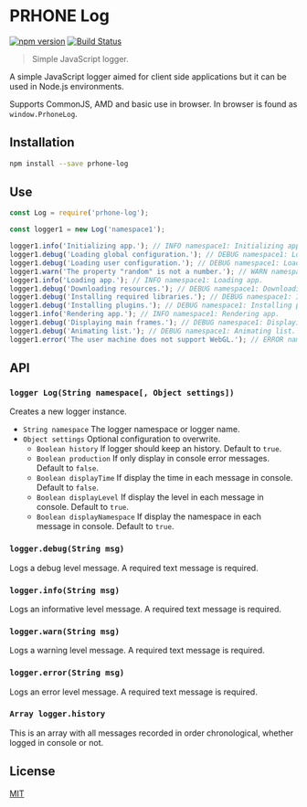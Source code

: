 # PRHONE Log

[![npm version](https://badge.fury.io/js/prhone-log.svg)](https://badge.fury.io/js/prhone-log)
[![Build Status](https://travis-ci.org/romelperez/prhone-log.svg?branch=master)](https://travis-ci.org/romelperez/prhone-log)

> Simple JavaScript logger.

A simple JavaScript logger aimed for client side applications but it can be used in Node.js environments.

Supports CommonJS, AMD and basic use in browser. In browser is found as `window.PrhoneLog`.

## Installation

```bash
npm install --save prhone-log
```

## Use

```js
const Log = require('prhone-log');

const logger1 = new Log('namespace1');

logger1.info('Initializing app.'); // INFO namespace1: Initializing app.
logger1.debug('Loading global configuration.'); // DEBUG namespace1: Loading global configuration.
logger1.debug('Loading user configuration.'); // DEBUG namespace1: Loading user configuration.
logger1.warn('The property "random" is not a number.'); // WARN namespace1: The property "random" is not a number.
logger1.info('Loading app.'); // INFO namespace1: Loading app.
logger1.debug('Downloading resources.'); // DEBUG namespace1: Downloading resources.
logger1.debug('Installing required libraries.'); // DEBUG namespace1: Installing required libraries.
logger1.debug('Installing plugins.'); // DEBUG namespace1: Installing plugins.
logger1.info('Rendering app.'); // INFO namespace1: Rendering app.
logger1.debug('Displaying main frames.'); // DEBUG namespace1: Displaying main frames.
logger1.debug('Animating list.'); // DEBUG namespace1: Animating list.
logger1.error('The user machine does not support WebGL.'); // ERROR namespace1: The user machine does not support WebGL.
```

## API

### `logger Log(String namespace[, Object settings])`

Creates a new logger instance.

- `String namespace` The logger namespace or logger name.
- `Object settings` Optional configuration to overwrite.
  - `Boolean history` If logger should keep an history. Default to `true`.
  - `Boolean production` If only display in console error messages. Default to `false`.
  - `Boolean displayTime` If display the time in each message in console. Default to `false`.
  - `Boolean displayLevel` If display the level in each message in console. Default to `true`.
  - `Boolean displayNamespace` If display the namespace in each message in console. Default to `true`.

### `logger.debug(String msg)`

Logs a debug level message. A required text message is required.

### `logger.info(String msg)`

Logs an informative level message. A required text message is required.

### `logger.warn(String msg)`

Logs a warning level message. A required text message is required.

### `logger.error(String msg)`

Logs an error level message. A required text message is required.

### `Array logger.history`

This is an array with all messages recorded in order chronological, whether logged in console or not.

## License

[MIT](./LICENSE)
